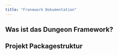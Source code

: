 ```yaml
---
title: "Franework Dokumentation"
---
```


## Was ist das Dungeon Framework? 

## Projekt Packagestruktur

